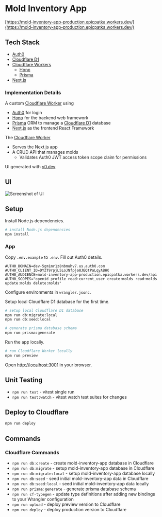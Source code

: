 # Mold Inventory App

[https://mold-inventory-app-production.epicpatka.workers.dev/](https://mold-inventory-app-production.epicpatka.workers.dev/)

## Tech Stack
- [Auth0](https://auth0.com/)
- [Cloudflare D1](https://developers.cloudflare.com/d1/)
- [Cloudflare Workers](https://developers.cloudflare.com/workers/)
  - [Hono](https://hono.dev/)
  - [Prisma](https://www.prisma.io/)
- [Next.js](https://nextjs.org/)

### Implementation Details

A custom [Cloudflare Worker](https://developers.cloudflare.com/workers/) using
  - [Auth0](https://auth0.com/) for login
  - [Hono](https://hono.dev/) for the backend web framework
  - [Prisma](https://www.prisma.io/) ORM to manage a [Cloudflare D1](https://developers.cloudflare.com/d1/) database
  - [Next.js](https://developers.cloudflare.com/workers/framework-guides/web-apps/nextjs/) as the frontend React Framework
  
The [Cloudflare Worker](https://developers.cloudflare.com/workers/)
  - Serves the Next.js app
  - A CRUD API that manages molds
    - Validates Auth0 JWT access token scope claim for permissions

UI generated with [v0.dev](https://v0.dev/)


## UI

![Screenshot of UI](./docs/ui.png)


## Setup

Install Node.js dependencies.
```bash
# install Node.js dependencies
npm install
```

### App

Copy `.env.example` to `.env`. Fill out Auth0 details.
```
AUTH0_DOMAIN=dev-5gm1mr1z8nbmuhv7.us.auth0.com
AUTH0_CLIENT_ID=DYZT9rpjL5LoJNfpjo8JEQtPaLqyABHO
AUTH0_AUDIENCE=mold-inventory-app-production.epicpatka.workers.dev/api
AUTH0_SCOPES="openid profile read:current_user create:molds read:molds update:molds delete:molds"
```

Configure environments in `wrangler.jsonc`.

Setup local Cloudflare D1 database for the first time.
```bash
# setup local Cloudflare D1 database
npm run db:migrate:local
npm run db:seed:local

# generate prisma database schema
npm run prisma:generate
```

Run the app locally.
```bash
# run Cloudflare Worker locally
npm run preview
```

Open [http://localhost:3001](http://localhost:3001) in your browser.

## Unit Testing
- `npm run test` - vitest single run
- `npm run test:watch` - vitest watch test suites for changes

## Deploy to Cloudflare
```bash
npm run deploy
```

## Commands

### Cloudflare Commands
- `npm run db:create` - create mold-inventory-app database in Cloudflare
- `npm run db:migrate` - setup mold-inventory-app database in Cloudflare
- `npm run db:migrate:local` - setup mold-inventory-app database locally
- `npm run db:seed` - seed initial mold-inventory-app data in Cloudflare
- `npm run db:seed:local` - seed initial mold-inventory-app data locally
- `npm run prisma:generate` - generate prisma database schema
- `npm run cf-typegen` - update type definitions after adding new bindings to your Wrangler configuration
- `npm run upload` - deploy preview version to Cloudflare
- `npm run deploy` - deploy production version to Cloudflare
